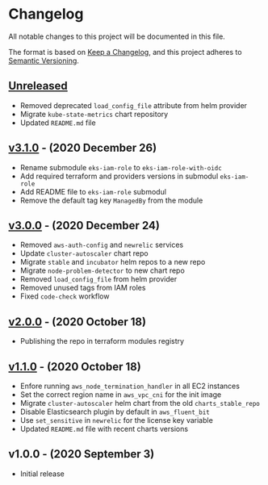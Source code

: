 # Changelog

All notable changes to this project will be documented in this file.

The format is based on [Keep a Changelog](https://keepachangelog.com/en/1.0.0/),
and this project adheres to [Semantic Versioning](https://semver.org/spec/v2.0.0.html).

## [Unreleased](https://github.com/ahmad-hamade/terraform-eks-config/compare/v3.1.0...master)

* Removed deprecated `load_config_file` attribute from helm provider
* Migrate `kube-state-metrics` chart repository
* Updated `README.md` file

<!--CHANGELOG: Please add all relevant changes here, making sure your change is on top of others. -->
<!--CHANGELOG: For more information please read https://keepachangelog.com/en/1.0.0/ -->

## [v3.1.0](https://github.com/ahmad-hamade/terraform-eks-config/compare/v3.0.0...v3.1.0) - (2020 December 26)

* Rename submodule `eks-iam-role` to `eks-iam-role-with-oidc`
* Add required terraform and providers versions in submodul `eks-iam-role`
* Add README file to `eks-iam-role` submodul
* Remove the default tag key `ManagedBy` from the module

## [v3.0.0](https://github.com/ahmad-hamade/terraform-eks-config/compare/v2.0.0...v3.0.0) - (2020 December 24)

* Removed `aws-auth-config` and `newrelic` services
* Update `cluster-autoscaler` chart repo
* Migrate `stable` and `incubator` helm repos to a new repo
* Migrate `node-problem-detector` to new chart repo
* Removed `load_config_file` from helm provider
* Removed unused tags from IAM roles
* Fixed `code-check` workflow

## [v2.0.0](https://github.com/ahmad-hamade/terraform-eks-config/compare/v1.1.0...v2.0.0) - (2020 October 18)

* Publishing the repo in terraform modules registry

## [v1.1.0](https://github.com/ahmad-hamade/terraform-eks-config/compare/v1.0.0...v1.1.0) - (2020 October 18)

* Enfore running `aws_node_termination_handler` in all EC2 instances
* Set the correct region name in `aws_vpc_cni` for the init image
* Migrate `cluster-autoscaler` helm chart from the old `charts_stable_repo`
* Disable Elasticsearch plugin by default in `aws_fluent_bit`
* Use `set_sensitive` in `newrelic` for the license key variable
* Updated `README.md` file with recent charts versions

## v1.0.0 - (2020 September 3)

* Initial release

